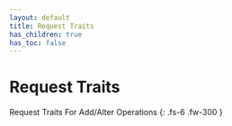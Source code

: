 ```yaml
---
layout: default
title: Request Traits
has_children: true
has_toc: false
---
```


# Request Traits

Request Traits For Add/Alter Operations
{: .fs-6 .fw-300 }